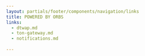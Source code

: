 ```yaml
---
layout: partials/footer/components/navigation/links
title: POWERED BY ORBS
links:
  - dtwap.md
  - ton-gateway.md
  - notifications.md
  
---
```

